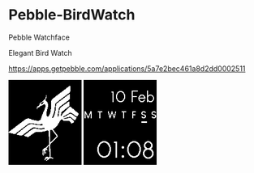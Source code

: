 # Pebble-BirdWatch
Pebble Watchface

Elegant Bird Watch

https://apps.getpebble.com/applications/5a7e2bec461a8d2dd0002511

![ScreenShot](/resources/images/screenshot_screenface.png)
![ScreenShot](/resources/images/screenshot_watchface.png)

